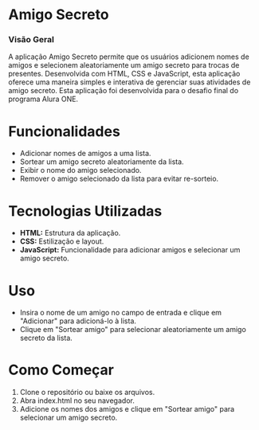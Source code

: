 #  Amigo Secreto
### Visão Geral
A aplicação Amigo Secreto permite que os usuários adicionem nomes de amigos e selecionem aleatoriamente um amigo secreto para trocas de presentes. Desenvolvida com HTML, CSS e JavaScript, esta aplicação oferece uma maneira simples e interativa de gerenciar suas atividades de amigo secreto. Esta aplicação foi desenvolvida para o desafio final do programa Alura ONE.

#  Funcionalidades
- Adicionar nomes de amigos a uma lista.
- Sortear um amigo secreto aleatoriamente da lista.
- Exibir o nome do amigo selecionado.
- Remover o amigo selecionado da lista para evitar re-sorteio.
#  Tecnologias Utilizadas
- **HTML:** Estrutura da aplicação.
- **CSS:** Estilização e layout.
- **JavaScript:** Funcionalidade para adicionar amigos e selecionar um amigo secreto.
# Uso
- Insira o nome de um amigo no campo de entrada e clique em "Adicionar" para adicioná-lo à lista.
- Clique em "Sortear amigo" para selecionar aleatoriamente um amigo secreto da lista.

# Como Começar
 1.  Clone o repositório ou baixe os arquivos.
2. Abra index.html no seu navegador.
3. Adicione os nomes dos amigos e clique em "Sortear amigo" para selecionar um amigo secreto.


#

